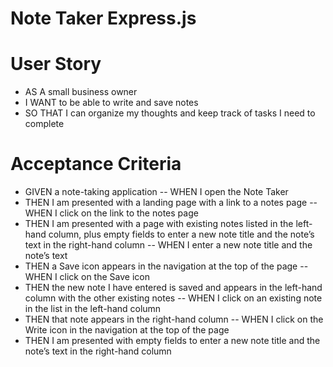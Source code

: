 # Note Taker Express.js
# User Story
* AS A small business owner
* I WANT to be able to write and save notes
* SO THAT I can organize my thoughts and keep track of tasks I need to complete

# Acceptance Criteria
- GIVEN a note-taking application
-- WHEN I open the Note Taker
- THEN I am presented with a landing page with a link to a notes page
-- WHEN I click on the link to the notes page
- THEN I am presented with a page with existing notes listed in the left-hand column, plus empty fields to enter a new note title and the note’s text in the right-hand column
-- WHEN I enter a new note title and the note’s text
- THEN a Save icon appears in the navigation at the top of the page
-- WHEN I click on the Save icon
- THEN the new note I have entered is saved and appears in the left-hand column with the other existing notes
-- WHEN I click on an existing note in the list in the left-hand column
- THEN that note appears in the right-hand column
-- WHEN I click on the Write icon in the navigation at the top of the page
- THEN I am presented with empty fields to enter a new note title and the note’s text in the right-hand column